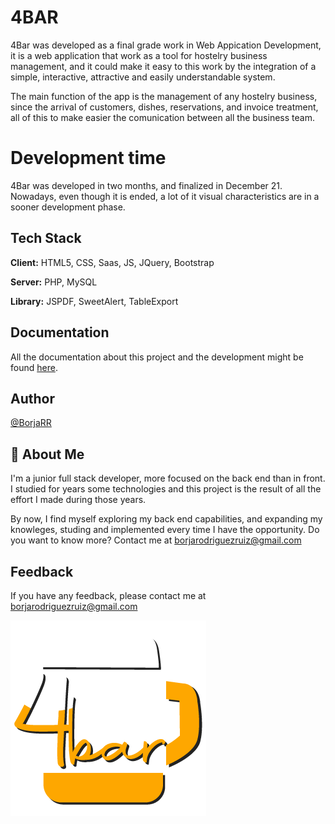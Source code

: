 
# 4BAR
4Bar was developed as a final grade work in Web Appication Development, it is a web application that work as a tool for hostelry business management, and it could make it easy to this work by the integration of a simple, interactive, attractive and easily understandable system.

The main function of the app is the management of any hostelry business, since the arrival of customers, dishes, reservations, and invoice treatment, all of this to make easier the comunication between all the business team.

# Development time
4Bar was developed in two months, and finalized in December 21. Nowadays, even though it is ended, a lot of it visual characteristics are in a sooner development phase.



## Tech Stack

**Client:** HTML5, CSS, Saas, JS, JQuery, Bootstrap

**Server:** PHP, MySQL

**Library:** JSPDF, SweetAlert, TableExport



## Documentation
All the documentation about this project and the development might be found
[here](https://github.com/BorjaRR/4bar/blob/master/memoria_4BAR.pdf).


## Author

[@BorjaRR](https://github.com/BorjaRR)


## 🚀 About Me
I'm a junior full stack developer, more focused on the back end than in front. I studied for years some technologies and this project is the result of all the effort I made during those years. 

By now, I find myself exploring my back end capabilities, and expanding my knowleges, studing and implemented every time I have the opportunity. Do you want to know more? Contact me at borjarodriguezruiz@gmail.com


## Feedback

If you have any feedback, please contact me at borjarodriguezruiz@gmail.com


![Logo](https://raw.githubusercontent.com/BorjaRR/4bar/master/img/4bar_logo.png?token=GHSAT0AAAAAACDZYLGVSQFTJUAZVMJQRQZSZHHBZPQ)
